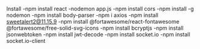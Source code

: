 Install
-npm install react
-nodemon app.js
-npm install cors
-npm install -g nodemon
-npm install body-parser
-npm i axios
-npm install sweetalert2@11.15.9
-npm install @fortawesome/react-fontawesome @fortawesome/free-solid-svg-icons
-npm install bcryptjs
-npm install jsonwebtoken
-npm install jwt-decode
-npm install socket.io
-npm install socket.io-client


